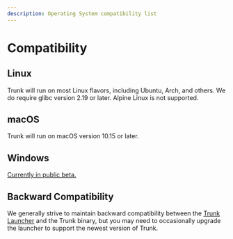 ```yaml
---
description: Operating System compatibility list
---
```


# Compatibility

## Linux

Trunk will run on most Linux flavors, including Ubuntu, Arch, and others. We do require glibc version 2.19 or later. Alpine Linux is not supported.

## macOS

Trunk will run on macOS version 10.15 or later.

## Windows

[Currently in public beta.](windows-beta.md)

## Backward Compatibility

We generally strive to maintain backward compatibility between the [Trunk Launcher](../../reference/components.md#trunk-launcher) and the Trunk binary, but you may need to occasionally upgrade the launcher to support the newest version of Trunk.
